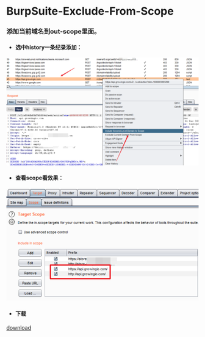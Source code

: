 # BurpSuite-Exclude-From-Scope

### 添加当前域名到out-scope里面。

- #### 选中history一条纪录添加：

![](https://github.com/xiaoxiaoleo/BurpSuite-Exclude-From-Scope/raw/main/screenshot/add2.png)

- #### 查看scope看效果：

![](https://github.com/xiaoxiaoleo/BurpSuite-Exclude-From-Scope/raw/main/screenshot/scope.png)


- #### 下载

[download](https://github.com/xiaoxiaoleo/BurpSuite-Exclude-From-Scope)
